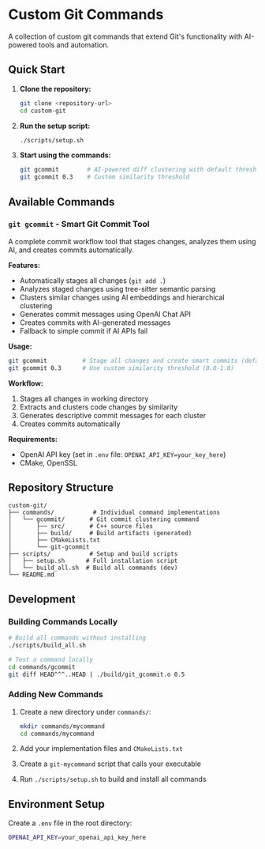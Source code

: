 # Custom Git Commands

A collection of custom git commands that extend Git's functionality with AI-powered tools and automation.

## Quick Start

1. **Clone the repository:**
   ```bash
   git clone <repository-url>
   cd custom-git
   ```

2. **Run the setup script:**
   ```bash
   ./scripts/setup.sh
   ```

3. **Start using the commands:**
   ```bash
   git gcommit        # AI-powered diff clustering with default threshold
   git gcommit 0.3    # Custom similarity threshold
   ```

## Available Commands

### `git gcommit` - Smart Git Commit Tool
A complete commit workflow tool that stages changes, analyzes them using AI, and creates commits automatically.

**Features:**
- Automatically stages all changes (`git add .`)
- Analyzes staged changes using tree-sitter semantic parsing
- Clusters similar changes using AI embeddings and hierarchical clustering
- Generates commit messages using OpenAI Chat API
- Creates commits with AI-generated messages
- Fallback to simple commit if AI APIs fail

**Usage:**
```bash
git gcommit          # Stage all changes and create smart commits (default threshold 0.5)
git gcommit 0.3      # Use custom similarity threshold (0.0-1.0)
```

**Workflow:**
1. Stages all changes in working directory
2. Extracts and clusters code changes by similarity
3. Generates descriptive commit messages for each cluster
4. Creates commits automatically

**Requirements:**
- OpenAI API key (set in `.env` file: `OPENAI_API_KEY=your_key_here`)
- CMake, OpenSSL

## Repository Structure

```
custom-git/
├── commands/           # Individual command implementations
│   └── gcommit/       # Git commit clustering command
│       ├── src/       # C++ source files
│       ├── build/     # Build artifacts (generated)
│       ├── CMakeLists.txt
│       └── git-gcommit
├── scripts/           # Setup and build scripts
│   ├── setup.sh      # Full installation script
│   └── build_all.sh  # Build all commands (dev)
└── README.md
```

## Development

### Building Commands Locally
```bash
# Build all commands without installing
./scripts/build_all.sh

# Test a command locally
cd commands/gcommit
git diff HEAD^^^..HEAD | ./build/git_gcommit.o 0.5
```

### Adding New Commands

1. Create a new directory under `commands/`:
   ```bash
   mkdir commands/mycommand
   cd commands/mycommand
   ```

2. Add your implementation files and `CMakeLists.txt`

3. Create a `git-mycommand` script that calls your executable

4. Run `./scripts/setup.sh` to build and install all commands

## Environment Setup

Create a `.env` file in the root directory:
```bash
OPENAI_API_KEY=your_openai_api_key_here
```
